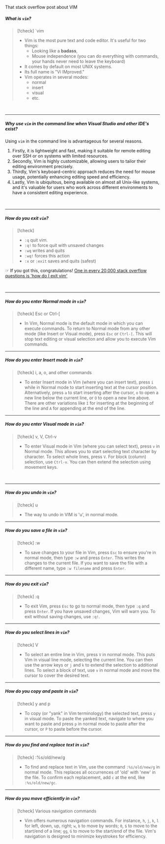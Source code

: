 
That stack overflow post about VIM


##### What is `vim`? 

> [!check] `vim
> - Vim is the most pure text and code editor. It's useful for two things: 
> 	- Looking like a **badass**,
> 	- Mouse independence (you can do everything with commands, your hands never need to leave the keyboard)
> - It comes by default on most UNIX systems. 
> - Its full name is "Vi IMproved." 
> - Vim operates in several modes:
> 	- normal
> 	- insert
> 	- visual
> 	- etc.


<br>

---

##### Why use `vim` in the command line when Visual Studio and other IDE's exist? 

Using `vim` in the command line is advantageous for several reasons. 

1. Firstly, it is lightweight and fast, making it suitable for remote editing over SSH or on systems with limited resources. 
2. Secondly, Vim is highly customizable, allowing users to tailor their editing environment precisely. 
3. Thirdly, Vim's keyboard-centric approach reduces the need for mouse usage, potentially enhancing editing speed and efficiency. 
4. Lastly, Vim is ubiquitous, being available on almost all Unix-like systems, and it's valuable for users who work across different environments to have a consistent editing experience.

<br>

---

##### How do you exit `vim`?

> [!check]
> - `:q` quit vim. 
> - `:q!` to force quit with unsaved changes
> - `:wq` writes and quits
> - `:wq!` forces this action
> - `:x` or `:exit` saves and quits (safest)

☞ If you got this, congratulations! [One in every 20,000 stack overflow questions is 'how do I exit vim'](https://stackoverflow.blog/2017/05/23/stack-overflow-helping-one-million-developers-exit-vim/)

<br>

---
##### How do you enter Normal mode in `vim`?

> [!check] Esc or Ctrl-[ 
> - In Vim, Normal mode is the default mode in which you can execute commands. To return to Normal mode from any other mode (like Insert or Visual mode), press `Esc` or `Ctrl-[`. This will stop text editing or visual selection and allow you to execute Vim commands.

---

##### How do you enter Insert mode in `vim`?

> [!check] i, a, o, and other commands
> - To enter Insert mode in Vim (where you can insert text), press `i` while in Normal mode to start inserting text at the cursor position. Alternatively, press `a` to start inserting after the cursor, `o` to open a new line below the current line, or `O` to open a new line above. There are other variations like `I` for inserting at the beginning of the line and `A` for appending at the end of the line.

---

##### How do you enter Visual mode in `vim`?

> [!check] v, V, Ctrl-v
> - To enter Visual mode in Vim (where you can select text), press `v` in Normal mode. This allows you to start selecting text character by character. To select whole lines, press `V`. For block (column) selection, use `Ctrl-v`. You can then extend the selection using movement keys.

<br>

---
##### How do you undo in `vim`?

> [!check] u
> - The way to undo in VIM is 'u', in normal mode.

---

##### How do you save a file in `vim`?

> [!check] :w
> - To save changes to your file in Vim, press `Esc` to ensure you're in normal mode, then type `:w` and press `Enter`. This writes the changes to the current file. If you want to save the file with a different name, type `:w filename` and press `Enter`.

---

##### How do you exit `vim`?

> [!check] :q
> - To exit Vim, press `Esc` to go to normal mode, then type `:q` and press `Enter`. If you have unsaved changes, Vim will warn you. To exit without saving changes, use `:q!`.

---

##### How do you select lines in `vim`?

> [!check] V
> - To select an entire line in Vim, press `V` in normal mode. This puts Vim in visual line mode, selecting the current line. You can then use the arrow keys or `j` and `k` to extend the selection to additional lines. To select a block of text, use `v` in normal mode and move the cursor to cover the desired text.

---

##### How do you copy and paste in `vim`?

> [!check] y and p
> - To copy (or "yank" in Vim terminology) the selected text, press `y` in visual mode. To paste the yanked text, navigate to where you want to paste and press `p` in normal mode to paste after the cursor, or `P` to paste before the cursor.

---

##### How do you find and replace text in `vim`?

> [!check] :%s/old/new/g
> - To find and replace text in Vim, use the command `:%s/old/new/g` in normal mode. This replaces all occurrences of 'old' with 'new' in the file. To confirm each replacement, add `c` at the end, like `:%s/old/new/gc`.

---

##### How do you move efficiently in `vim`?

> [!check] Various navigation commands
> - Vim offers numerous navigation commands. For instance, `h`, `j`, `k`, `l` for left, down, up, right; `w`, `b` to move by words; `0`, `$` to move to the start/end of a line; `gg`, `G` to move to the start/end of the file. Vim's navigation is designed to minimize keystrokes for efficiency.

